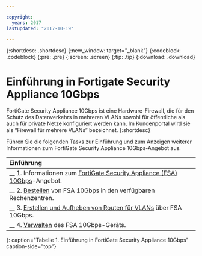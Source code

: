 ```yaml
---

copyright:
  years: 2017
lastupdated: "2017-10-19"

---
```


{:shortdesc: .shortdesc}
{:new_window: target="_blank"}
{:codeblock: .codeblock}
{:pre: .pre}
{:screen: .screen}
{:tip: .tip}
{:download: .download}

# Einführung in Fortigate Security Appliance 10Gbps

FortiGate Security Appliance 10Gbps ist eine Hardware-Firewall, die für den Schutz des Datenverkehrs in mehreren VLANs sowohl für öffentliche als auch für private Netze konfiguriert werden kann. Im Kundenportal wird sie als “Firewall für mehrere VLANs” bezeichnet.
{:shortdesc}

Führen Sie die folgenden Tasks zur Einführung und zum Anzeigen weiterer Informationen zum FortiGate Security Appliance 10Gbps-Angebot aus.

| Einführung       |
|:------------------|
| __ 1. Informationen zum [FortiGate Security Appliance (FSA) 10Gbps](about.html)-Angebot. |
| __ 2. [Bestellen](ordering-firewall.html) von FSA 10Gbps in den verfügbaren Rechenzentren. |
| __ 3. [Erstellen und Aufheben von Routen für VLANs](managing-vlans.html) über FSA 10Gbps.  |
| __ 4. [Verwalten](managing-firewall-device-details.html) des FSA 10Gbps-Geräts.
{: caption="Tabelle 1. Einführung in FortiGate Security Appliance 10Gbps" caption-side="top"} 
